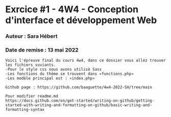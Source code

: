 # Exrcice #1 - 4W4 - Conception d'interface et développement Web 
### Auteur : Sara Hébert
### Date de remise : 13 mai 2022

```
Voici l'épreuve final du cours 4w4, dans ce dossier vous allez trouver les fichiers suviants.
-Pour le style css nous avons utilisé Sass
-Les fonctions du thème se trouvent dans «functions.php»
-Les modèle principal est : «index.php»

Github page : https://github.com/baaguette/4w4-2022-SH/tree/main

Pour modifier readme.md
https://docs.github.com/en/get-started/writing-on-github/getting-started-with-writing-and-formatting-on-github/basic-writing-and-formatting-syntax
